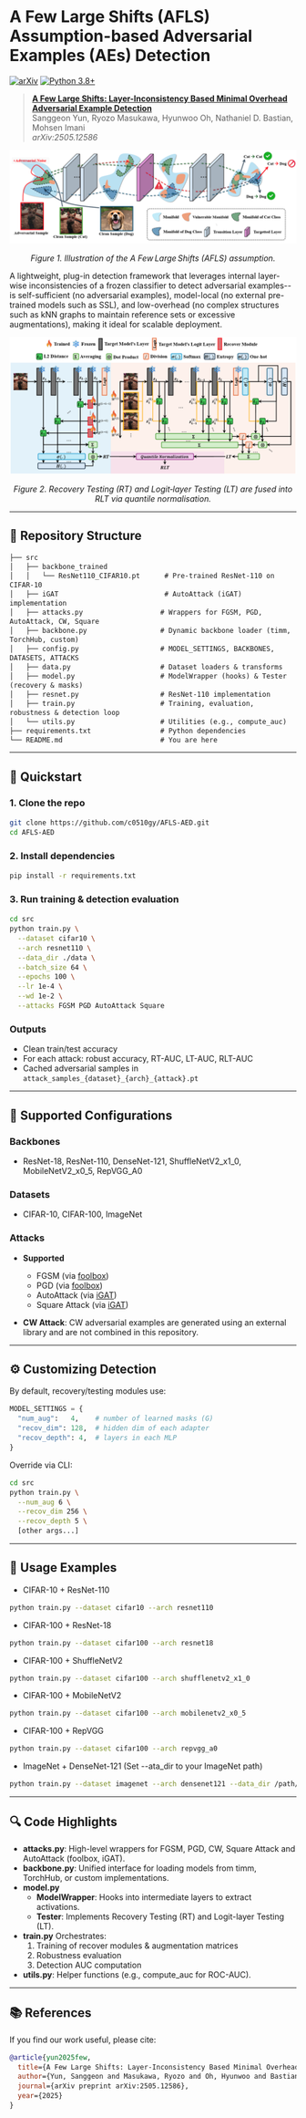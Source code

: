 # A Few Large Shifts (AFLS) Assumption-based Adversarial Examples (AEs) Detection

[![arXiv](https://img.shields.io/badge/arXiv-2505.12586-B31B1B.svg)](https://arxiv.org/abs/2505.12586)   [![Python 3.8+](https://img.shields.io/badge/python-3.8%2B-blue.svg)]()

> [**A Few Large Shifts: Layer-Inconsistency Based Minimal Overhead Adversarial Example Detection**](https://arxiv.org/abs/2505.12586)  
> Sanggeon Yun, Ryozo Masukawa, Hyunwoo Oh, Nathaniel D. Bastian, Mohsen Imani  
> *arXiv:2505.12586*  

![A Few Large Shifts Assumption](figures/manifold_figure_v2.png)
<p align="center"><em>Figure&nbsp;1. Illustration of the A&nbsp;Few Large Shifts (AFLS) assumption.</em> </p>

A lightweight, plug-in detection framework that leverages internal layer-wise inconsistencies of a frozen classifier to detect adversarial examples--is self-sufficient (no adversarial examples), model-local (no external pre-trained models such as SSL), and low-overhead (no complex structures such as kNN graphs to maintain reference sets or excessive augmentations), making it ideal for scalable deployment.

![Pipeline Overview](figures/overview.png)
<p align="center"><em>Figure&nbsp;2. Recovery Testing (RT) and Logit‑layer Testing (LT) are fused into RLT via quantile normalisation.</em></p>

---

## 📁 Repository Structure

```
├── src
│   ├── backbone_trained
│   │   └── ResNet110_CIFAR10.pt      # Pre-trained ResNet-110 on CIFAR-10
│   ├── iGAT                          # AutoAttack (iGAT) implementation
│   ├── attacks.py                   # Wrappers for FGSM, PGD, AutoAttack, CW, Square
│   ├── backbone.py                  # Dynamic backbone loader (timm, TorchHub, custom)
│   ├── config.py                    # MODEL_SETTINGS, BACKBONES, DATASETS, ATTACKS
│   ├── data.py                      # Dataset loaders & transforms
│   ├── model.py                     # ModelWrapper (hooks) & Tester (recovery & masks)
│   ├── resnet.py                    # ResNet-110 implementation
│   ├── train.py                     # Training, evaluation, robustness & detection loop
│   └── utils.py                     # Utilities (e.g., compute_auc)
├── requirements.txt                 # Python dependencies
└── README.md                        # You are here
```

---

## 🚀 Quickstart

### 1. Clone the repo

```bash
git clone https://github.com/c0510gy/AFLS-AED.git
cd AFLS-AED
```


### 2. Install dependencies

```bash
pip install -r requirements.txt
```

### 3. Run training & detection evaluation

```bash
cd src
python train.py \
  --dataset cifar10 \
  --arch resnet110 \
  --data_dir ./data \
  --batch_size 64 \
  --epochs 100 \
  --lr 1e-4 \
  --wd 1e-2 \
  --attacks FGSM PGD AutoAttack Square
```

### Outputs

- Clean train/test accuracy
- For each attack: robust accuracy, RT-AUC, LT-AUC, RLT-AUC
- Cached adversarial samples in `attack_samples_{dataset}_{arch}_{attack}.pt`

---

## 🔧 Supported Configurations

### Backbones

- ResNet-18, ResNet-110, DenseNet-121, ShuffleNetV2_x1_0, MobileNetV2_x0_5, RepVGG_A0

### Datasets
- CIFAR-10, CIFAR-100, ImageNet

### Attacks

- **Supported**  
  - FGSM (via [foolbox](https://github.com/bethgelab/foolbox))
  - PGD (via [foolbox](https://github.com/bethgelab/foolbox))
  - AutoAttack (via [iGAT](https://github.com/xqsi/iGAT))
  - Square Attack (via [iGAT](https://github.com/xqsi/iGAT))

- **CW Attack**: CW adversarial examples are generated using an external library and are not combined in this repository.

---

## ⚙️ Customizing Detection

By default, recovery/testing modules use:

```py
MODEL_SETTINGS = {
  "num_aug":   4,    # number of learned masks (G)
  "recov_dim": 128,  # hidden dim of each adapter
  "recov_depth": 4,  # layers in each MLP
}
```

Override via CLI:

```bash
cd src
python train.py \
  --num_aug 6 \
  --recov_dim 256 \
  --recov_depth 5 \
  [other args...]
```


---

## 📝 Usage Examples

- CIFAR-10 + ResNet-110
```bash
python train.py --dataset cifar10 --arch resnet110
```
- CIFAR-100 + ResNet-18
```bash
python train.py --dataset cifar100 --arch resnet18
```
- CIFAR-100 + ShuffleNetV2
```bash
python train.py --dataset cifar100 --arch shufflenetv2_x1_0
```
- CIFAR-100 + MobileNetV2
```bash
python train.py --dataset cifar100 --arch mobilenetv2_x0_5
```
- CIFAR-100 + RepVGG
```bash
python train.py --dataset cifar100 --arch repvgg_a0
```
- 	ImageNet + DenseNet-121
(Set --ata_dir to your ImageNet path)
```bash
python train.py --dataset imagenet --arch densenet121 --data_dir /path/to/imagenet --recov_depth 3 --train_break True
```

---

## 🔍 Code Highlights

- **attacks.py**: High-level wrappers for FGSM, PGD, CW, Square Attack and AutoAttack (foolbox, iGAT).
- **backbone.py**: Unified interface for loading models from timm, TorchHub, or custom implementations.
- **model.py**
	- **ModelWrapper**: Hooks into intermediate layers to extract activations.
	- **Tester**: Implements Recovery Testing (RT) and Logit-layer Testing (LT).
- **train.py** Orchestrates:
	1.	Training of recover modules & augmentation matrices
	2.	Robustness evaluation
	3.	Detection AUC computation
- **utils.py**: Helper functions (e.g., compute_auc for ROC-AUC).

---

## 📚 References

If you find our work useful, please cite:

```bibtex
@article{yun2025few,
  title={A Few Large Shifts: Layer-Inconsistency Based Minimal Overhead Adversarial Example Detection},
  author={Yun, Sanggeon and Masukawa, Ryozo and Oh, Hyunwoo and Bastian, Nathaniel D and Imani, Mohsen},
  journal={arXiv preprint arXiv:2505.12586},
  year={2025}
}
```
